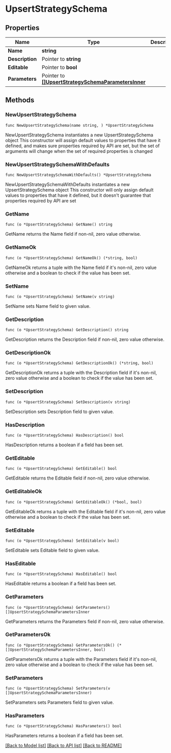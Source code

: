 # UpsertStrategySchema

## Properties

Name | Type | Description | Notes
------------ | ------------- | ------------- | -------------
**Name** | **string** |  | 
**Description** | Pointer to **string** |  | [optional] 
**Editable** | Pointer to **bool** |  | [optional] 
**Parameters** | Pointer to [**[]UpsertStrategySchemaParametersInner**](UpsertStrategySchemaParametersInner.md) |  | [optional] 

## Methods

### NewUpsertStrategySchema

`func NewUpsertStrategySchema(name string, ) *UpsertStrategySchema`

NewUpsertStrategySchema instantiates a new UpsertStrategySchema object
This constructor will assign default values to properties that have it defined,
and makes sure properties required by API are set, but the set of arguments
will change when the set of required properties is changed

### NewUpsertStrategySchemaWithDefaults

`func NewUpsertStrategySchemaWithDefaults() *UpsertStrategySchema`

NewUpsertStrategySchemaWithDefaults instantiates a new UpsertStrategySchema object
This constructor will only assign default values to properties that have it defined,
but it doesn't guarantee that properties required by API are set

### GetName

`func (o *UpsertStrategySchema) GetName() string`

GetName returns the Name field if non-nil, zero value otherwise.

### GetNameOk

`func (o *UpsertStrategySchema) GetNameOk() (*string, bool)`

GetNameOk returns a tuple with the Name field if it's non-nil, zero value otherwise
and a boolean to check if the value has been set.

### SetName

`func (o *UpsertStrategySchema) SetName(v string)`

SetName sets Name field to given value.


### GetDescription

`func (o *UpsertStrategySchema) GetDescription() string`

GetDescription returns the Description field if non-nil, zero value otherwise.

### GetDescriptionOk

`func (o *UpsertStrategySchema) GetDescriptionOk() (*string, bool)`

GetDescriptionOk returns a tuple with the Description field if it's non-nil, zero value otherwise
and a boolean to check if the value has been set.

### SetDescription

`func (o *UpsertStrategySchema) SetDescription(v string)`

SetDescription sets Description field to given value.

### HasDescription

`func (o *UpsertStrategySchema) HasDescription() bool`

HasDescription returns a boolean if a field has been set.

### GetEditable

`func (o *UpsertStrategySchema) GetEditable() bool`

GetEditable returns the Editable field if non-nil, zero value otherwise.

### GetEditableOk

`func (o *UpsertStrategySchema) GetEditableOk() (*bool, bool)`

GetEditableOk returns a tuple with the Editable field if it's non-nil, zero value otherwise
and a boolean to check if the value has been set.

### SetEditable

`func (o *UpsertStrategySchema) SetEditable(v bool)`

SetEditable sets Editable field to given value.

### HasEditable

`func (o *UpsertStrategySchema) HasEditable() bool`

HasEditable returns a boolean if a field has been set.

### GetParameters

`func (o *UpsertStrategySchema) GetParameters() []UpsertStrategySchemaParametersInner`

GetParameters returns the Parameters field if non-nil, zero value otherwise.

### GetParametersOk

`func (o *UpsertStrategySchema) GetParametersOk() (*[]UpsertStrategySchemaParametersInner, bool)`

GetParametersOk returns a tuple with the Parameters field if it's non-nil, zero value otherwise
and a boolean to check if the value has been set.

### SetParameters

`func (o *UpsertStrategySchema) SetParameters(v []UpsertStrategySchemaParametersInner)`

SetParameters sets Parameters field to given value.

### HasParameters

`func (o *UpsertStrategySchema) HasParameters() bool`

HasParameters returns a boolean if a field has been set.


[[Back to Model list]](../README.md#documentation-for-models) [[Back to API list]](../README.md#documentation-for-api-endpoints) [[Back to README]](../README.md)


